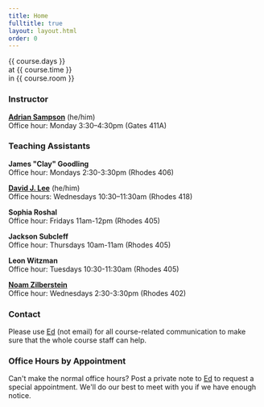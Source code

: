 ```yaml
---
title: Home
fulltitle: true
layout: layout.html
order: 0
---
```

{{ course.days }}  
at {{ course.time }}  
in {{ course.room }}

### Instructor

[**Adrian Sampson**][adrian] (he/him)    
Office hour: Monday 3:30–4:30pm (Gates 411A)

### Teaching Assistants

**James "Clay" Goodling**  
Office hour: Mondays 2:30-3:30pm (Rhodes 406)

[**David J. Lee**](https://djslzx.github.io) (he/him)  
Office hours: Wednesdays 10:30–11:30am (Rhodes 418)

**Sophia Roshal**  
Office hour: Fridays 11am-12pm (Rhodes 405)

**Jackson Subcleff**  
Office hour: Thursdays 10am-11am (Rhodes 405)

**Leon Witzman**  
Office hour: Tuesdays 10:30-11:30am (Rhodes 405)

[**Noam Zilberstein**](https://noamz.net)  
Office hour: Wednesdays 2:30-3:30pm (Rhodes 402)

### Contact

Please use [Ed][] (not email) for all course-related
communication to make sure that the whole course staff can help.

### Office Hours by Appointment

Can't make the normal office hours? Post a private note to
[Ed][] to request a special appointment. We'll do our best
to meet with you if we have enough notice.

[adrian]: https://www.cs.cornell.edu/~asampson/
[ed]: https://edstem.org/us/courses/9227/discussion/
